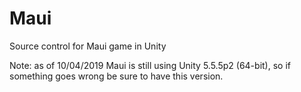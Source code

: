# Maui
Source control for Maui game in Unity

Note: as of 10/04/2019 Maui is still using Unity 5.5.5p2 (64-bit), so if something goes wrong be sure to have this version.
